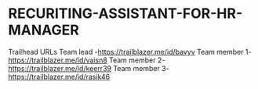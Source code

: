 # RECURITING-ASSISTANT-FOR-HR-MANAGER

Trailhead URLs
Team lead -https://trailblazer.me/id/bavyv
Team member 1-https://trailblazer.me/id/vaisn8
Team member 2-https://trailblazer.me/id/keerr39
Team member 3-https://trailblazer.me/id/rasik46
